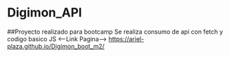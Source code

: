 # Digimon_API
##Proyecto realizado para bootcamp
Se realiza consumo de api con fetch y codigo basico JS
<--Link Pagina-->
https://ariel-plaza.github.io/Digimon_boot_m2/
